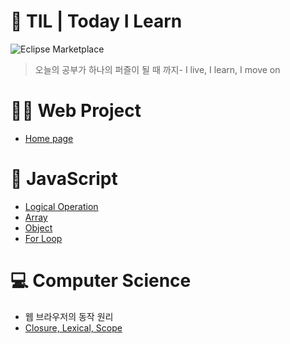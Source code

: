 # 🧩 TIL | Today I Learn
![Eclipse Marketplace](https://img.shields.io/eclipse-marketplace/last-update/BongsikB?style=flat-square)

> 오늘의 공부가 하나의 퍼즐이 될 때 까지- I live, I learn, I move on

# 👩‍💻 Web Project
- <a href="https://bongsikb.github.io/my-homepage/">Home page</a>

# 📌 JavaScript
- <a href ="https://github.com/BongsikB/BongsikB.github.io/blob/bf12c76e3adf1502f8ec6e7f80f35fa1ecb84340/JavaScript/Logical%20Operation.md"> Logical Operation </a>
- <a href="https://github.com/BongsikB/BongsikB.github.io/blob/main/Java%20Script/Array.md">Array</a>
- <a href="https://github.com/BongsikB/BongsikB.github.io/blob/main/Java%20Script/Object%20&%20Array.md">Object</a>
- <a href= "https://github.com/BongsikB/BongsikB.github.io/blob/main/Java%20Script/For%20loop.md">For Loop</a>

# 💻 Computer Science

- 웹 브라우저의 동작 원리
- <a href="https://github.com/BongsikB/BongsikB.github.io/blob/main/Computer%20Science/Closure.md">Closure, Lexical, Scope </a>


